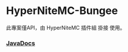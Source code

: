 # HyperNiteMC-Bungee
此專案僅API，由 HyperNiteMC 插件組 掛接 使用。

### [JavaDocs](https://eric2788.github.io/HyperNiteMC-Bungee/)
